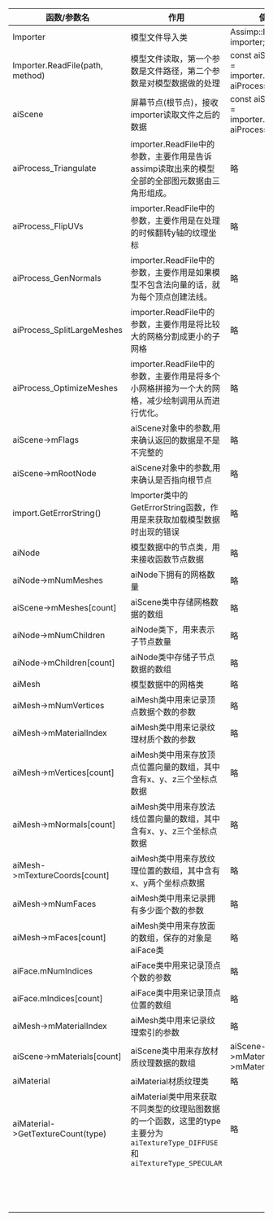 | 函数/参数名                       | 作用                                                         | 使用方法                                                     |
| --------------------------------- | ------------------------------------------------------------ | ------------------------------------------------------------ |
| Importer                          | 模型文件导入类                                               | Assimp::Importer importer;                                   |
| Importer.ReadFile(path, method)   | 模型文件读取，第一个参数是文件路径，第二个参数是对模型数据做的处理 | const aiScene *scene = importer.ReadFile(path, aiProcess_Triangulate |
| aiScene                           | 屏幕节点(根节点)，接收importer读取文件之后的数据             | const aiScene *scene = importer.ReadFile(path, aiProcess_Triangulate |
| aiProcess_Triangulate             | importer.ReadFile中的参数，主要作用是告诉assimp读取出来的模型全部的全部图元数据由三角形组成。 | 略                                                           |
| aiProcess_FlipUVs                 | importer.ReadFile中的参数，主要作用是在处理的时候翻转y轴的纹理坐标 | 略                                                           |
| aiProcess_GenNormals              | importer.ReadFile中的参数，主要作用是如果模型不包含法向量的话，就为每个顶点创建法线。 | 略                                                           |
| aiProcess_SplitLargeMeshes        | importer.ReadFile中的参数，主要作用是将比较大的网格分割成更小的子网格 | 略                                                           |
| aiProcess_OptimizeMeshes          | importer.ReadFile中的参数，主要作用是将多个小网格拼接为一个大的网格，减少绘制调用从而进行优化。 | 略                                                           |
| aiScene->mFlags                   | aiScene对象中的参数,用来确认返回的数据是不是不完整的         | 略                                                           |
| aiScene->mRootNode                | aiScene对象中的参数,用来确认是否指向根节点                   | 略                                                           |
| import.GetErrorString()           | Importer类中的GetErrorString函数，作用是来获取加载模型数据时出现的错误 | 略                                                           |
| aiNode                            | 模型数据中的节点类，用来接收函数节点数据                     | 略                                                           |
| aiNode->mNumMeshes                | aiNode下拥有的网格数量                                       | 略                                                           |
| aiScene->mMeshes[count]           | aiScene类中存储网格数据的数组                                | 略                                                           |
| aiNode->mNumChildren              | aiNode类下，用来表示子节点数量                               | 略                                                           |
| aiNode->mChildren[count]          | aiNode类中存储子节点数据的数组                               | 略                                                           |
| aiMesh                            | 模型数据中的网格类                                           | 略                                                           |
| aiMesh->mNumVertices              | aiMesh类中用来记录顶点数据个数的参数                         | 略                                                           |
| aiMesh->mMaterialIndex            | aiMesh类中用来记录纹理材质个数的参数                         | 略                                                           |
| aiMesh->mVertices[count]          | aiMesh类中用来存放顶点位置向量的数组，其中含有x、y、z三个坐标点数据 | 略                                                           |
| aiMesh->mNormals[count]           | aiMesh类中用来存放法线位置向量的数组，其中含有x、y、z三个坐标点数据 | 略                                                           |
| aiMesh->mTextureCoords[count]     | aiMesh类中用来存放纹理位置的数组，其中含有x、y两个坐标点数据 | 略                                                           |
| aiMesh->mNumFaces                 | aiMesh类中用来记录拥有多少面个数的参数                       | 略                                                           |
| aiMesh->mFaces[count]             | aiMesh类中用来存放面的数组，保存的对象是aiFace类             | 略                                                           |
| aiFace.mNumIndices                | aiFace类中用来记录顶点个数的参数                             | 略                                                           |
| aiFace.mIndices[count]            | aiFace类中用来记录顶点位置的数组                             | 略                                                           |
| aiMesh->mMaterialIndex            | aiMesh类中用来记录纹理索引的参数                             | 略                                                           |
| aiScene->mMaterials[count]        | aiScene类中用来存放材质纹理数据的数组                        | aiScene->mMaterials[aiMesh->mMaterialIndex]                  |
| aiMaterial                        | aiMaterial材质纹理类                                         | 略                                                           |
| aiMaterial->GetTextureCount(type) | aiMaterial类中用来获取不同类型的纹理贴图数据的一个函数，这里的type主要分为`aiTextureType_DIFFUSE`和`aiTextureType_SPECULAR` | 略                                                           |
|                                   |                                                              |                                                              |
|                                   |                                                              |                                                              |
|                                   |                                                              |                                                              |
|                                   |                                                              |                                                              |
|                                   |                                                              |                                                              |
|                                   |                                                              |                                                              |
|                                   |                                                              |                                                              |
|                                   |                                                              |                                                              |
|                                   |                                                              |                                                              |
|                                   |                                                              |                                                              |
|                                   |                                                              |                                                              |
|                                   |                                                              |                                                              |
|                                   |                                                              |                                                              |
|                                   |                                                              |                                                              |

